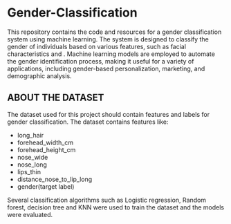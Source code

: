 # Gender-Classification

This repository contains the code and resources for a gender classification system using machine learning. The system is designed to classify the gender of individuals based on various features, such as facial characteristics and . Machine learning models are employed to automate the gender identification process, making it useful for a variety of applications, including gender-based personalization, marketing, and demographic analysis.

## ABOUT THE DATASET

The dataset used for this project should contain features and labels for gender classification. The dataset contains features like:
- long_hair
- forehead_width_cm
- forehead_height_cm
- nose_wide
- nose_long
- lips_thin
- distance_nose_to_lip_long
- gender(target label)

Several classification algorithms such as Logistic regression, Random forest, decision tree and KNN were used to train the dataset and the models were evaluated.
